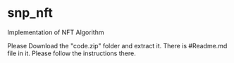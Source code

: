 # snp_nft
Implementation of NFT Algorithm

Please Download the "code.zip" folder and extract it. There is #Readme.md file in it. Please follow the instructions there.
